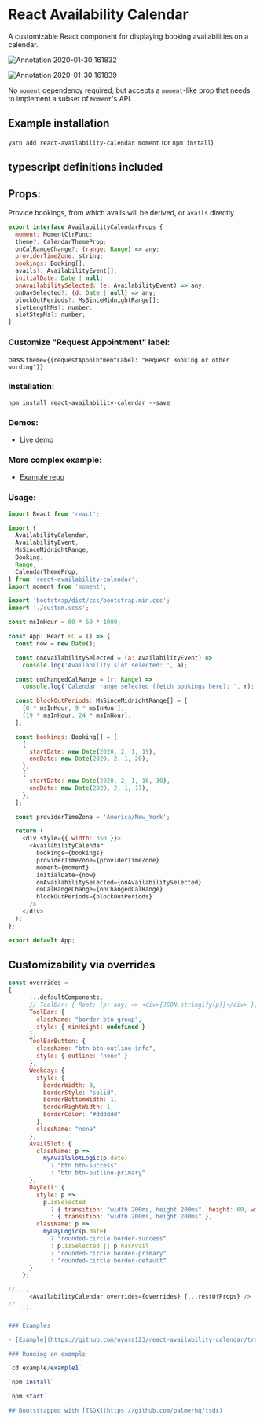 # React Availability Calendar

A customizable React component for displaying booking availabilities on a calendar.

![Annotation 2020-01-30 161832](https://user-images.githubusercontent.com/7076175/73586646-f32e9480-4475-11ea-9019-30fe9bd7abb9.png)

![Annotation 2020-01-30 161839](https://user-images.githubusercontent.com/7076175/73495817-e9753600-437c-11ea-9eef-5a2aa751ebf3.png)

No `moment` dependency required, but accepts a `moment`-like prop that needs to implement a subset of `Moment`'s API.

## Example installation

`yarn add react-availability-calendar moment` (or `npm install`)

## typescript definitions included

## Props:

Provide bookings, from which avails will be derived, or `avails` directly

```js
export interface AvailabilityCalendarProps {
  moment: MomentCtrFunc;
  theme?: CalendarThemeProp;
  onCalRangeChange?: (range: Range) => any;
  providerTimeZone: string;
  bookings: Booking[];
  avails?: AvailabilityEvent[];
  initialDate: Date | null;
  onAvailabilitySelected: (e: AvailabilityEvent) => any;
  onDaySelected?: (d: Date | null) => any;
  blockOutPeriods?: MsSinceMidnightRange[];
  slotLengthMs?: number;
  slotStepMs?: number;
}
```

### Customize "Request Appointment" label:

pass `theme={{requestAppointmentLabel: "Request Booking or other wording"}}`

### Installation:

`npm install react-availability-calendar --save`

### Demos:

- [Live demo](https://nyura123.github.io/react-availability-calendar/)

### More complex example:

- [Example repo](https://github.com/nyura123/react-availability-calendar-example-js/)

### Usage:

```js
import React from 'react';

import {
  AvailabilityCalendar,
  AvailabilityEvent,
  MsSinceMidnightRange,
  Booking,
  Range,
  CalendarThemeProp,
} from 'react-availability-calendar';
import moment from 'moment';

import 'bootstrap/dist/css/bootstrap.min.css';
import './custom.scss';

const msInHour = 60 * 60 * 1000;

const App: React.FC = () => {
  const now = new Date();

  const onAvailabilitySelected = (a: AvailabilityEvent) =>
    console.log('Availability slot selected: ', a);

  const onChangedCalRange = (r: Range) =>
    console.log('Calendar range selected (fetch bookings here): ', r);

  const blockOutPeriods: MsSinceMidnightRange[] = [
    [0 * msInHour, 9 * msInHour],
    [19 * msInHour, 24 * msInHour],
  ];

  const bookings: Booking[] = [
    {
      startDate: new Date(2020, 2, 1, 19),
      endDate: new Date(2020, 2, 1, 20),
    },
    {
      startDate: new Date(2020, 2, 1, 16, 30),
      endDate: new Date(2020, 2, 1, 17),
    },
  ];

  const providerTimeZone = 'America/New_York';

  return (
    <div style={{ width: 350 }}>
      <AvailabilityCalendar
        bookings={bookings}
        providerTimeZone={providerTimeZone}
        moment={moment}
        initialDate={now}
        onAvailabilitySelected={onAvailabilitySelected}
        onCalRangeChange={onChangedCalRange}
        blockOutPeriods={blockOutPeriods}
      />
    </div>
  );
};

export default App;
```

## Customizability via overrides

````js
const overrides =
{
      ...defaultComponents,
      // ToolBar: { Root: (p: any) => <div>{JSON.stringify(p)}</div> },
      ToolBar: {
        className: "border btn-group",
        style: { minHeight: undefined }
      },
      ToolBarButton: {
        className: "btn btn-outline-info",
        style: { outline: "none" }
      },
      Weekday: {
        style: {
          borderWidth: 0,
          borderStyle: "solid",
          borderBottomWidth: 1,
          borderRightWidth: 1,
          borderColor: "#dddddd"
        },
        className: "none"
      },
      AvailSlot: {
        className: p =>
          myAvailSlotLogic(p.date)
            ? "btn btn-success"
            : "btn btn-outline-primary"
      },
      DayCell: {
        style: p =>
          p.isSelected
            ? { transition: "width 200ms, height 200ms", height: 60, width: 60 }
            : { transition: "width 200ms, height 200ms" },
        className: p =>
          myDayLogic(p.date)
            ? "rounded-circle border-success"
            : p.isSelected || p.hasAvail
            ? "rounded-circle border-primary"
            : "rounded-circle border-default"
      }
    };

// ...
      <AvailabilityCalendar overrides={overrides} {...restOfProps} />
// ...
    ```

### Examples

- [Example](https://github.com/nyura123/react-availability-calendar/tree/master/examples/example1)

### Running an example

`cd example/example1`

`npm install`

`npm start`

## Bootstrapped with [TSDX](https://github.com/palmerhq/tsdx)
````

